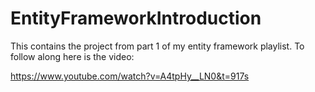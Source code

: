 # EntityFrameworkIntroduction
This contains the project from part 1 of my entity framework playlist. To follow along here is the video:

https://www.youtube.com/watch?v=A4tpHy__LN0&t=917s
